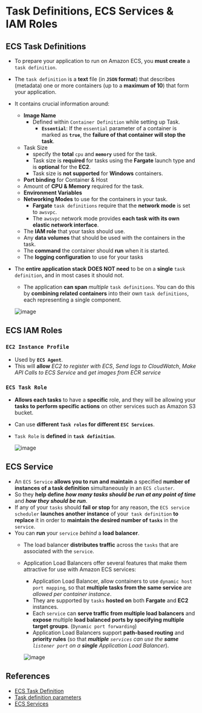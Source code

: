 # Task Definitions, ECS Services & IAM Roles

## ECS Task Definitions
- To prepare your application to run on Amazon ECS, you **must create** a `task definition`. 
- The `task definition` is a **text** file (in **`JSON` format**) that describes (metadata) one or more containers (up to a **maximum of 10**) that form your application.
- It contains crucial information around:
  - **Image Name**
    - Defined within `Container Definition` while setting up Task.
      - **`Essential`**: If the `essential` parameter of a container is marked as **`true`**, the **failure of that container will stop the task**.
  - Task Size
    - specify the **total** `cpu` and **`memory`** used for the task.
    - Task size is **required** for tasks using the **Fargate** launch type and is **optional** for the **EC2**.
    - Task size is **not supported** for **Windows** containers.
  - **Port binding** for Container & Host
  - Amount of **CPU & Memory** required for the task.
  - **Environment Variables**
  - **Networking Modes** to use for the containers in your task.
    - **Fargate** `task definitions` require that the **network mode** is set to `awsvpc`. 
    - The `awsvpc` network mode provides **each task with its own elastic network interface**. 
  - The **IAM role** that your tasks should use.
  - Any **data volumes** that should be used with the containers in the task.
  - The **command** the container should **run** when it is started.
  - The **logging configuration** to use for your tasks

- The **entire application stack** **DOES NOT need** to be on a **single** `task definition`, and in most cases it should not.
  - The application **can span** *multiple* `task definitions`. You can do this by **combining related containers** into their own `task definitions`, each representing a single component.

  ![image](https://user-images.githubusercontent.com/36029504/148964586-8b6cb73a-6165-425f-8792-00a2f306b649.png)

## ECS IAM Roles
### `EC2 Instance Profile`
- Used by **`ECS Agent`**.
- This will **allow** *EC2 to register with ECS*, *Send logs to CloudWatch*, *Make API Calls to ECS Service* and *get images from ECR service*

### `ECS Task Role`
- **Allows each tasks** to have a **specific** role, and they will be allowing your **tasks to perform specific actions** on other services such as Amazon S3 bucket.
- Can use **different `Task roles` for different `ESC Services`**.
- `Task Role` is **defined** in **`task definition`**.

  ![image](https://user-images.githubusercontent.com/36029504/148966068-2477a3b4-e4ec-4a34-abf9-1fa3e0564b8d.png)

## ECS Service
- An `ECS Service` **allows you to run and maintain** a specified **number of instances of a task definition** simultaneously in an `ECS cluster`. 
- So they **help define** ***how many tasks should be run at any point of time*** and ***how they should be run***.
- If any of your `tasks` should **fail or stop** for any reason, the `ECS service scheduler` **launches another instance** of your` task definition` **to replace** it in order to **maintain the desired number of `tasks`** in the `service`.
- You can **run** your `service` *behind* a **load balancer**. 
  - The load balancer **distributes traffic** across the `tasks` that are associated with the `service`.
  - Application Load Balancers offer several features that make them attractive for use with Amazon ECS services:
    - Application Load Balancer, allow containers to use `dynamic host port mapping`, so that **multiple tasks from the same service** are *allowed per container instance*.
    - They are supported by `tasks` **hosted on** both **Fargate** and **EC2** instances.
    - Each `service` can **serve traffic from multiple load balancers** and **expose** multiple **load balanced ports by specifying multiple target groups**. (`Dynamic port forwarding`)
    - Application Load Balancers support **path-based routing** and **priority rules** (so that ***multiple** `services` can use the **same** `listener port` on a **single** Application Load Balancer*).
  
    ![image](https://user-images.githubusercontent.com/36029504/148967698-65d65c57-66c1-439d-897a-cb0bf9aae99e.png)

   



## References
- [ECS Task Definition](https://docs.aws.amazon.com/AmazonECS/latest/userguide/task_definitions.html)
- [Task definition parameters](https://docs.aws.amazon.com/AmazonECS/latest/userguide/task_definition_parameters.html)
- [ECS Services](https://docs.aws.amazon.com/AmazonECS/latest/userguide/ecs_services.html)
